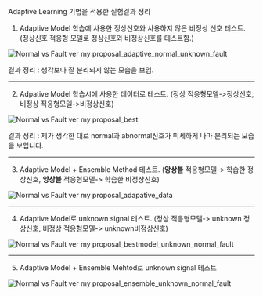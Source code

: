 Adaptive Learning 기법을 적용한 실험결과 정리

1. Adaptive Model 학습에 사용한 정상신호와 사용하지 않은 비정상 신호 테스트. 
(정상신호 적응형 모델로 정상신호와 비정상신호를 테스트함.)

![Normal vs  Fault ver my proposal_adaptive_normal_unknown_fault](https://github.com/user-attachments/assets/c4881e6c-d0c6-4c69-87f9-5085f74a4530)

결과 정리 : 생각보다 잘 분리되지 않는 모습을 보임.


- - - - - - -
2. Adpative Model 학습시에 사용한 데이터로 테스트. 
(정상 적응형모델->정상신호, 비정상 적응형모델->비정상신호)

![Normal vs  Fault ver my proposal_best](https://github.com/user-attachments/assets/6bf07194-cb06-49f8-8c66-d6927b62f843)

결과 정리 : 제가 생각한 대로 normal과 abnormal신호가 미세하게 나마 분리되는 모습을 보입니다.


- - - - - - -
3. Adaptive Model + Ensemble Method 테스트. 
(**앙상블** 적응형모델-> 학습한 정상신호, **앙상블** 적응형모델-> 학습한 비정상신호)


![Normal vs  Fault ver my proposal_adapative_data](https://github.com/user-attachments/assets/a4eff6df-d25d-4ede-abfa-331211b0395d)

- - - - - - -
4. Adaptive Model로 unknown signal 테스트. 
(정상 적응형모델-> unknown 정상신호, 비정상 적응형모델-> unknown비정상신호)

![Normal vs  Fault ver my proposal_bestmodel_unknown_normal_fault](https://github.com/user-attachments/assets/194c3a7b-cd27-472d-b4f6-7b8945a2f7c7)


- - - - - - -
5. Adaptive Model + Ensemble Mehtod로 unknown signal 테스트

![Normal vs  Fault ver my proposal_ensemble_unknown_normal_fault](https://github.com/user-attachments/assets/ab29373a-59c2-4979-8e93-1c8926847904)


